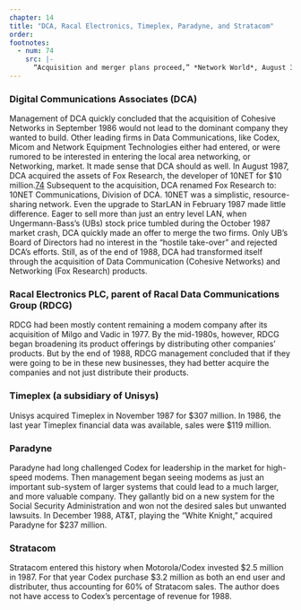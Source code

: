 ```yaml
---
chapter: 14
title: "DCA, Racal Electronics, Timeplex, Paradyne, and Stratacom"
order: 
footnotes:
  - num: 74
    src: |-
      “Acquisition and merger plans proceed,” *Network World*, August 31, 1987, p. 7
---
```


### Digital Communications Associates (DCA)

Management of DCA quickly concluded that the acquisition of Cohesive Networks in September 1986 would not lead to the dominant company they wanted to build. Other leading firms in Data Communications, like Codex, Micom and Network Equipment Technologies either had entered, or were rumored to be interested in entering the local area networking, or Networking, market. It made sense that DCA should as well. In August 1987, DCA acquired the assets of Fox Research, the developer of 10NET for $10 million.<a name="fnloc74" href="#fn74">74</a> Subsequent to the acquisition, DCA renamed Fox Research to: 10NET Communications, Division of DCA. 10NET was a simplistic, resource-sharing network. Even the upgrade to StarLAN in February 1987 made little difference. Eager to sell more than just an entry level LAN, when Ungermann-Bass’s (UBs) stock price tumbled during the October 1987 market crash, DCA quickly made an offer to merge the two firms. Only UB’s Board of Directors had no interest in the “hostile take-over” and rejected DCA’s efforts. Still, as of the end of 1988, DCA had transformed itself through the acquisition of Data Communication (Cohesive Networks) and Networking (Fox Research) products.

### Racal Electronics PLC, parent of Racal Data Communications Group (RDCG)

RDCG had been mostly content remaining a modem company after its acquisition of Milgo and Vadic in 1977. By the mid-1980s, however, RDCG began broadening its product offerings by distributing other companies’ products. But by the end of 1988, RDCG management concluded that if they were going to be in these new businesses, they had better acquire the companies and not just distribute their products.

### Timeplex (a subsidiary of Unisys)

Unisys acquired Timeplex in November 1987 for $307 million. In 1986, the last year Timeplex financial data was available, sales were $119 million.

### Paradyne

Paradyne had long challenged Codex for leadership in the market for high-speed modems. Then management began seeing modems as just an important sub-system of larger systems that could lead to a much larger, and more valuable company. They gallantly bid on a new system for the Social Security Administration and won not the desired sales but unwanted lawsuits. In December 1988, AT&T, playing the “White Knight,” acquired Paradyne for $237 million.

### Stratacom

Stratacom entered this history when Motorola/Codex invested $2.5 million in 1987. For that year Codex purchase $3.2 million as both an end user and distributer, thus accounting for 60% of Stratacom sales. The author does not have access to Codex’s percentage of revenue for 1988. 
